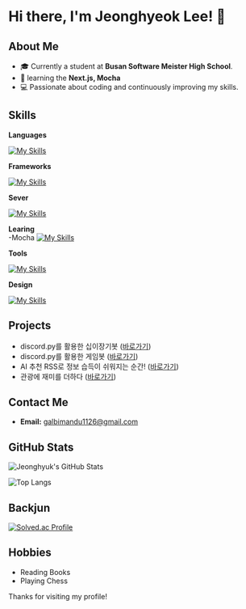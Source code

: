 # Hi there, I'm Jeonghyeok Lee! 👋

## About Me

- 🎓 Currently a student at **Busan Software Meister High School**.
- 🌱 learning the **Next.js, Mocha**
- 💻 Passionate about coding and continuously improving my skills.

## Skills

**Languages**
  
[![My Skills](https://skillicons.dev/icons?i=html,css,js,python,c,react)](https://skillicons.dev)

**Frameworks**
  
[![My Skills](https://skillicons.dev/icons?i=express,fastapi)](https://skillicons.dev)

**Sever**

[![My Skills](https://skillicons.dev/icons?i=sqlite,redis)](https://skillicons.dev)

**Learing**<br>
-Mocha
[![My Skills](https://skillicons.dev/icons?i=mocha)](https://skillicons.dev)

**Tools**
  
[![My Skills](https://skillicons.dev/icons?i=vscode,clion)](https://skillicons.dev)

**Design**
  
[![My Skills](https://skillicons.dev/icons?i=figma,ps,ai)](https://skillicons.dev)

## Projects
- discord.py를 활용한 십이장기봇 ([바로가기](https://github.com/GAMZAMANDU/12chessBot))
- discord.py를 활용한 게임봇 ([바로가기](https://github.com/GAMZAMANDU/DeathCard))
- AI 추천 RSS로 정보 습득이 쉬워지는 순간! ([바로가기](https://github.com/Team-Found/SANDDEOT-App))
- 관광에 재미를 더하다 ([바로가기](https://github.com/FindOut-Hackathon))
## Contact Me

- **Email:** [galbimandu1126@gmail.com](mailto:galbimandu1126@gmail.com)

## GitHub Stats

![Jeonghyuk's GitHub Stats](https://github-readme-stats.vercel.app/api?username=gamzamandu&show_icons=true&theme=radical)

![Top Langs](https://github-readme-stats.vercel.app/api/top-langs/?username=gamzamandu&layout=compact&theme=radical)

## Backjun
[![Solved.ac Profile](http://mazassumnida.wtf/api/v2/generate_badge?boj=garic)](https://solved.ac/백준아이디/)


## Hobbies
- Reading Books
- Playing Chess

Thanks for visiting my profile!


<!--
**GAMZAMANDU/GAMZAMANDU** is a ✨ _special_ ✨ repository because its `README.md` (this file) appears on your GitHub profile.

Here are some ideas to get you started:

- 🔭 I’m currently working on ...
- 🌱 I’m currently learning ...
- 👯 I’m looking to collaborate on ...
- 🤔 I’m looking for help with ...
- 💬 Ask me about ...
- 📫 How to reach me: ...
- 😄 Pronouns: ...
- ⚡ Fun fact: ...
-->
